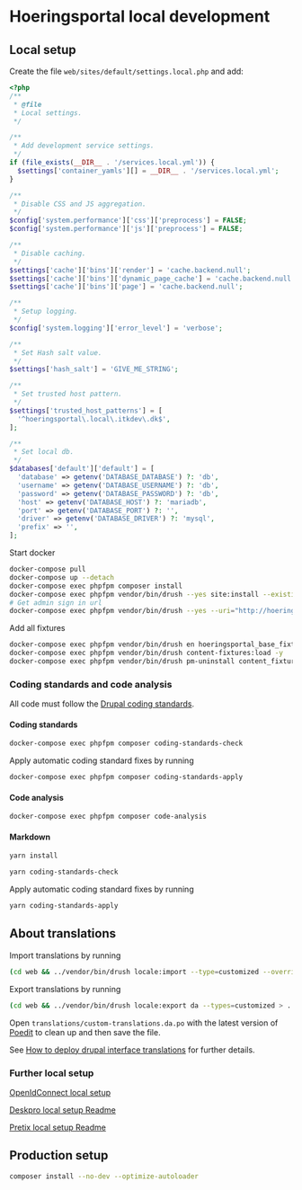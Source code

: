 # Hoeringsportal local development

## Local setup

Create the file `web/sites/default/settings.local.php` and add:

```php
<?php
/**
 * @file
 * Local settings.
 */

/**
 * Add development service settings.
 */
if (file_exists(__DIR__ . '/services.local.yml')) {
  $settings['container_yamls'][] = __DIR__ . '/services.local.yml';
}

/**
 * Disable CSS and JS aggregation.
 */
$config['system.performance']['css']['preprocess'] = FALSE;
$config['system.performance']['js']['preprocess'] = FALSE;

/**
 * Disable caching.
 */
$settings['cache']['bins']['render'] = 'cache.backend.null';
$settings['cache']['bins']['dynamic_page_cache'] = 'cache.backend.null';
$settings['cache']['bins']['page'] = 'cache.backend.null';

/**
 * Setup logging.
 */
$config['system.logging']['error_level'] = 'verbose';

/**
 * Set Hash salt value.
 */
$settings['hash_salt'] = 'GIVE_ME_STRING';

/**
 * Set trusted host pattern.
 */
$settings['trusted_host_patterns'] = [
  '^hoeringsportal\.local\.itkdev\.dk$',
];

/**
 * Set local db.
 */
$databases['default']['default'] = [
  'database' => getenv('DATABASE_DATABASE') ?: 'db',
  'username' => getenv('DATABASE_USERNAME') ?: 'db',
  'password' => getenv('DATABASE_PASSWORD') ?: 'db',
  'host' => getenv('DATABASE_HOST') ?: 'mariadb',
  'port' => getenv('DATABASE_PORT') ?: '',
  'driver' => getenv('DATABASE_DRIVER') ?: 'mysql',
  'prefix' => '',
];
```

Start docker

```sh
docker-compose pull
docker-compose up --detach
docker-compose exec phpfpm composer install
docker-compose exec phpfpm vendor/bin/drush --yes site:install --existing-config
# Get admin sign in url
docker-compose exec phpfpm vendor/bin/drush --yes --uri="http://hoeringsportal.local.itkdev.dk" user:login
```

Add all fixtures

```sh
docker-compose exec phpfpm vendor/bin/drush en hoeringsportal_base_fixtures $(find web/modules/custom -type f -name 'hoeringsportal_*_fixtures.info.yml' -exec basename -s .info.yml {} \;)
docker-compose exec phpfpm vendor/bin/drush content-fixtures:load -y
docker-compose exec phpfpm vendor/bin/drush pm-uninstall content_fixtures -y
```

### Coding standards and code analysis

All code must follow the [Drupal coding standards](https://www.drupal.org/docs/develop/standards).

#### Coding standards

```sh
docker-compose exec phpfpm composer coding-standards-check
```

Apply automatic coding standard fixes by running

```sh
docker-compose exec phpfpm composer coding-standards-apply
```

#### Code analysis

```sh
docker-compose exec phpfpm composer code-analysis
```

#### Markdown

```sh
yarn install
```

```sh
yarn coding-standards-check
```

Apply automatic coding standard fixes by running

```sh
yarn coding-standards-apply
```

## About translations

Import translations by running

```sh
(cd web && ../vendor/bin/drush locale:import --type=customized --override=all da ../translations/custom-translations.da.po)
```

Export translations by running

```sh
(cd web && ../vendor/bin/drush locale:export da --types=customized > ../translations/custom-translations.da.po)
```

Open `translations/custom-translations.da.po` with the latest version of
[Poedit](https://poedit.net/) to clean up and then save the file.

See
[How to deploy drupal interface translations](https://medium.com/limoengroen/how-to-deploy-drupal-interface-translations-5653294c4af6)
for further details.

### Further local setup

[OpenIdConnect local setup](openIdConnect.md)

[Deskpro local setup Readme](../web/modules/custom/hoeringsportal_deskpro/README.md)

[Pretix local setup Readme](pretix.md#local-setup)

## Production setup

```sh
composer install --no-dev --optimize-autoloader
```
